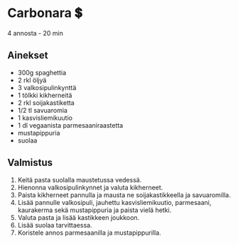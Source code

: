 # Carbonara 💲
4 annosta - 20 min


## Ainekset
- 300g spaghettia
- 2 rkl öljyä
- 3 valkosipulinkynttä
- 1 tölkki kikherneitä
- 2 rkl soijakastiketta
- 1/2 tl savuaromia
- 1 kasvisliemikuutio
- 1 dl vegaanista parmesaaniraastetta
- mustapippuria
- suolaa


## Valmistus
1. Keitä pasta suolalla maustetussa vedessä.
2. Hienonna valkosipulinkynnet ja valuta kikherneet.
3. Paista kikherneet pannulla ja mausta ne soijakastikkeella ja savuaromilla.
4. Lisää pannulle valkosipuli, jauhettu kasvisliemikuutio, parmesaani, kaurakerma sekä mustapippuria ja paista vielä hetki.
5. Valuta pasta ja lisää kastikkeen joukkoon.
6. Lisää suolaa tarvittaessa.
7. Koristele annos parmesaanilla ja mustapippurilla.
